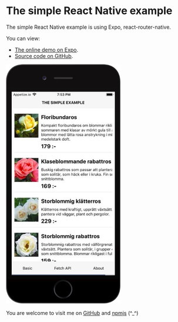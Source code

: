 # The simple React Native example
The simple React Native example is using Expo, react-router-native.

You can view:
* [The online demo on Expo](https://snack.expo.io/@khoi/the-simple-react-native-example).
* [Source code on GitHub](https://github.com/nguyenkhois/react-native-simple-example).

![Screenshot](./assets/screenshot.jpg)

You are welcome to visit me on [GitHub](https://github.com/nguyenkhois) and [npmjs](https://www.npmjs.com/~nguyenkhois) (^_^)